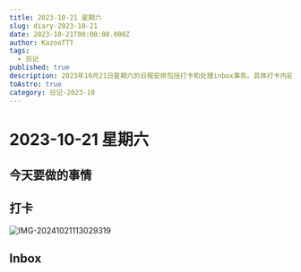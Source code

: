 ```yaml
---
title: 2023-10-21 星期六
slug: diary-2023-10-21
date: 2023-10-21T00:00:00.000Z
author: KazooTTT
tags:
  - 日记
published: true
description: 2023年10月21日星期六的日程安排包括打卡和处理inbox事务。具体打卡内容通过一张图片展示，而inbox的具体内容未详细说明。
toAstro: true
category: 日记-2023-10
---
```


# 2023-10-21 星期六

<!-- start of weread -->
<!-- end of weread -->

## 今天要做的事情

## 打卡

![IMG-20241021113029319](https://pictures.kazoottt.top/2024/11/20241125-2c8dfa24dd6c560da504635981725bb0.png)

## Inbox
